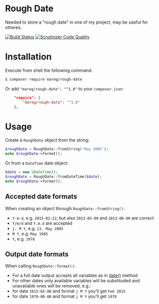 # Rough Date
Needed to store a "rough date" in one of my project, may be useful for otheres.

[![Build Status](https://scrutinizer-ci.com/g/mareg/rough-date/badges/build.png?b=master)](https://scrutinizer-ci.com/g/mareg/rough-date/build-status/master)
[![Scrutinizer Code Quality](https://scrutinizer-ci.com/g/mareg/rough-date/badges/quality-score.png?b=master)](https://scrutinizer-ci.com/g/mareg/rough-date/?branch=master)

# Installation

Execute from shell the following command:
```bash
$ composer require mareg/rough-date
```
Or add `"mareg/rough-date": "^1.0"` to your `composer.json`:
```json
    "require": {
        "mareg/rough-date": "^1.0"
    },
```

# Usage

Create a `RoughDate` object from the string:
```php
$roughDate = RoughDate::fromString('May 2005');
echo $roughDate->format();
```

Or from a `DateTime` date object:
```php
$date = new \DateTime();
$roughDate = RoughDate::fromDateTime($date);
echo $roughDate->format();
```

## Accepted date formats
When creating an object through `RoughDate::fromString()`:

* `Y-m-d`, e.g. `2015-02-22`, but also `2013-05-00` and `2013-00-00` are correct
* `Y/m/d` and `Y.m.d` are accepted
* `j. M Y`, e.g. `13. May 2005`
* `M Y`, e.g. `May 1985`
* `Y`, e.g. `1978`

## Output date formats
When calling `RoughDate::format()`:
* For a full date output accepts all variables as in [date()](http://php.net/manual/en/function.date.php) method
* For other dates only available variables will be substituded and unavailable ones will be removed, e.g.:
 * for date `2015-02-00` and format `j M Y` you'll get `Feb 2015`
 * for date `1978-00-00` and format `j M Y` you'll get `1978`
